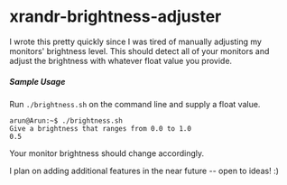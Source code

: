 # xrandr-brightness-adjuster

I wrote this pretty quickly since I was tired of manually adjusting my monitors' brightness level.
This should detect all of your monitors and adjust the brightness with whatever float value you provide. 

##### Sample Usage

Run `./brightness.sh` on the command line and supply a float value. 

```
arun@Arun:~$ ./brightness.sh 
Give a brightness that ranges from 0.0 to 1.0
0.5
```

Your monitor brightness should change accordingly. 

I plan on adding additional features in the near future -- open to ideas! :)
